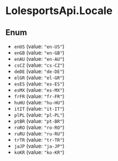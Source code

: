 # LolesportsApi.Locale

## Enum

* `enUS` (value: `"en-US"`)
* `enGB` (value: `"en-GB"`)
* `enAU` (value: `"en-AU"`)
* `csCZ` (value: `"cs-CZ"`)
* `deDE` (value: `"de-DE"`)
* `elGR` (value: `"el-GR"`)
* `esES` (value: `"es-ES"`)
* `esMX` (value: `"es-MX"`)
* `frFR` (value: `"fr-FR"`)
* `huHU` (value: `"hu-HU"`)
* `itIT` (value: `"it-IT"`)
* `plPL` (value: `"pl-PL"`)
* `ptBR` (value: `"pt-BR"`)
* `roRO` (value: `"ro-RO"`)
* `ruRU` (value: `"ru-RU"`)
* `trTR` (value: `"tr-TR"`)
* `jaJP` (value: `"ja-JP"`)
* `koKR` (value: `"ko-KR"`)
